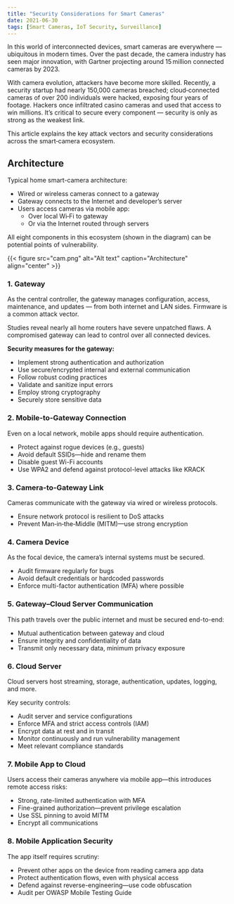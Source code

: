 ```yaml
---
title: "Security Considerations for Smart Cameras"
date: 2021-06-30
tags: [Smart Cameras, IoT Security, Surveillance]
---
```


In this world of interconnected devices, smart cameras are everywhere — ubiquitous in modern times. Over the past decade, the camera industry has seen major innovation, with Gartner projecting around 15 million connected cameras by 2023.

With camera evolution, attackers have become more skilled. Recently, a security startup had nearly 150,000 cameras breached; cloud‑connected cameras of over 200 individuals were hacked, exposing four years of footage. Hackers once infiltrated casino cameras and used that access to win millions. It’s critical to secure every component — security is only as strong as the weakest link.

This article explains the key attack vectors and security considerations across the smart‑camera ecosystem.

## Architecture

Typical home smart-camera architecture:

- Wired or wireless cameras connect to a gateway
- Gateway connects to the Internet and developer’s server
- Users access cameras via mobile app:
  - Over local Wi‑Fi to gateway
  - Or via the Internet routed through servers

All eight components in this ecosystem (shown in the diagram) can be potential points of vulnerability.

{{< figure src="cam.png" alt="Alt text" caption="Architecture" align="center" >}}

### 1. Gateway

As the central controller, the gateway manages configuration, access, maintenance, and updates — from both internet and LAN sides. Firmware is a common attack vector.

Studies reveal nearly all home routers have severe unpatched flaws. A compromised gateway can lead to control over all connected devices.

**Security measures for the gateway:**

- Implement strong authentication and authorization
- Use secure/encrypted internal and external communication
- Follow robust coding practices
- Validate and sanitize input errors
- Employ strong cryptography
- Securely store sensitive data

### 2. Mobile‑to‑Gateway Connection

Even on a local network, mobile apps should require authentication.

- Protect against rogue devices (e.g., guests)
- Avoid default SSIDs—hide and rename them
- Disable guest Wi-Fi accounts
- Use WPA2 and defend against protocol-level attacks like KRACK

### 3. Camera‑to‑Gateway Link

Cameras communicate with the gateway via wired or wireless protocols.

- Ensure network protocol is resilient to DoS attacks
- Prevent Man‑in‑the‑Middle (MITM)—use strong encryption

### 4. Camera Device

As the focal device, the camera’s internal systems must be secured.

- Audit firmware regularly for bugs
- Avoid default credentials or hardcoded passwords
- Enforce multi-factor authentication (MFA) where possible

### 5. Gateway–Cloud Server Communication

This path travels over the public internet and must be secured end-to-end:

- Mutual authentication between gateway and cloud
- Ensure integrity and confidentiality of data
- Transmit only necessary data, minimum privacy exposure

### 6. Cloud Server

Cloud servers host streaming, storage, authentication, updates, logging, and more.

Key security controls:

- Audit server and service configurations
- Enforce MFA and strict access controls (IAM)
- Encrypt data at rest and in transit
- Monitor continuously and run vulnerability management
- Meet relevant compliance standards

### 7. Mobile App to Cloud

Users access their cameras anywhere via mobile app—this introduces remote access risks:

- Strong, rate-limited authentication with MFA
- Fine-grained authorization—prevent privilege escalation
- Use SSL pinning to avoid MITM
- Encrypt all communications

### 8. Mobile Application Security

The app itself requires scrutiny:

- Prevent other apps on the device from reading camera app data
- Protect authentication flows, even with physical access
- Defend against reverse-engineering—use code obfuscation
- Audit per OWASP Mobile Testing Guide
